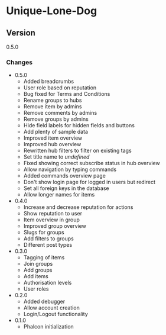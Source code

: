 # Unique-Lone-Dog
## Version
0.5.0

### Changes
* 0.5.0
  * Added breadcrumbs
  * User role based on reputation
  * Bug fixed for Terms and Conditions
  * Rename groups to hubs
  * Remove item by admins
  * Remove comments by admins
  * Remove groups by admins
  * Hide field labels for hidden fields and buttons
  * Add plenty of sample data
  * Improved item overview
  * Improved hub overview
  * Rewritten hub filters to filter on existing tags
  * Set title name to *undefined*
  * Fixed showing correct subscribe status in hub overview
  * Allow navigation by typing commands
  * Added commands overview page
  * Don't show login page for logged in users but redirect
  * Set all foreign keys in the database
  * Allow longer names for items
* 0.4.0
  * Increase and decrease reputation for actions
  * Show reputation to user
  * Item overview in group
  * Improved group overview
  * Slugs for groups
  * Add filters to groups
  * Different post types
* 0.3.0
  * Tagging of items
  * Join groups
  * Add groups
  * Add items
  * Authorisation levels
  * User roles
* 0.2.0
  * Added debugger
  * Allow account creation
  * Login/Logout functionality
* 0.1.0
  * Phalcon initialization

